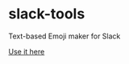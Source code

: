 # slack-tools
Text-based Emoji maker for Slack



[Use it here](https://stolksdorf.github.io/slack-tools/)